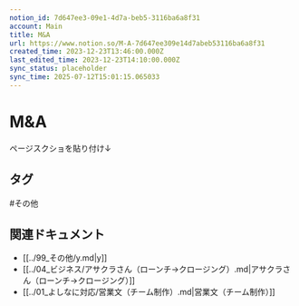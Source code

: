 ```yaml
---
notion_id: 7d647ee3-09e1-4d7a-beb5-3116ba6a8f31
account: Main
title: M&A
url: https://www.notion.so/M-A-7d647ee309e14d7abeb53116ba6a8f31
created_time: 2023-12-23T13:46:00.000Z
last_edited_time: 2023-12-23T14:10:00.000Z
sync_status: placeholder
sync_time: 2025-07-12T15:01:15.065033
---
```

# M&A

ページスクショを貼り付け↓

## タグ

#その他 

## 関連ドキュメント

- [[../99_その他/y.md|y]]
- [[../04_ビジネス/アサクラさん（ローンチ→クロージング）.md|アサクラさん（ローンチ→クロージング）]]
- [[../01_よしなに対応/営業文（チーム制作）.md|営業文（チーム制作）]]
